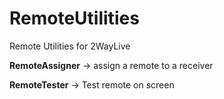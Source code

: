 # RemoteUtilities
Remote Utilities for 2WayLive

**RemoteAssigner** -> assign a remote to a receiver

**RemoteTester** -> Test remote on screen
